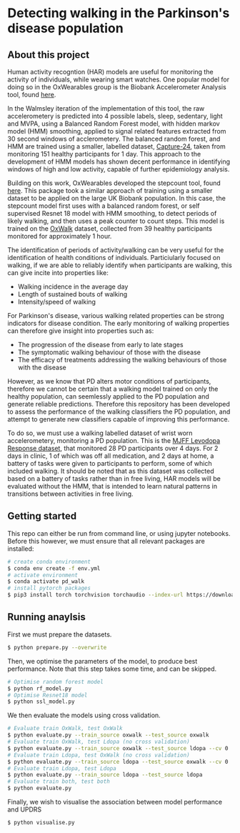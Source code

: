 # Detecting walking in the Parkinson's disease population

## About this project

Human activity recogntion (HAR) models are useful for monitoring the activity of individuals, while wearing smart watches.
One popular model for doing so in the OxWearables group is the Biobank Accelerometer Analysis tool, found [here](https://github.com/OxWearables/biobankAccelerometerAnalysis).

In the Walmsley iteration of the implementation of this tool, the raw accelerometery is predicted into 4 possible labels, sleep, sedentary, light and MVPA, using a Balanced Random Forest model, with hidden markov model (HMM) smoothing, applied to signal related features extracted from 30 second windows of acclerometery.
The balanced random forest, and HMM are trained using a smaller, labelled dataset, [Capture-24](https://ora.ox.ac.uk/objects/uuid:99d7c092-d865-4a19-b096-cc16440cd001), taken from monitoring 151 healthy participants for 1 day.
This approach to the development of HMM models has shown decent performance in identifying windows of high and low activity, capable of further epidemiology analysis.

Building on this work, OxWearables developed the stepcount tool, found [here](https://github.com/OxWearables/stepcount).
This package took a similar approach of training using a smaller dataset to be applied on the large UK Biobank population.
In this case, the stepcount model first uses with a balanced random forest, or self supervised Resnet 18 model with HMM smoothing, to detect periods of likely walking, and then uses a peak counter to count steps.
This model is trained on the [OxWalk](https://ora.ox.ac.uk/objects/uuid:19d3cb34-e2b3-4177-91b6-1bad0e0163e7) dataset, collected from 39 healthy participants monitored for approximately 1 hour.

The identification of periods of activity/walking can be very useful for the identification of health conditions of individuals.
Particiularly focused on walking, if we are able to reliably identify when participants are walking, this can give incite into properties like:

* Walking incidence in the average day
* Length of sustained bouts of walking
* Intensity/speed of walking

For Parkinson's disease, various walking related properties can be strong indicators for disease condition.
The early monitoring of walking properties can therefore give insight into properties such as:

* The progression of the disease from early to late stages
* The symptomatic walking behaviour of those with the disease
* The efficacy of treatments addressing the walking behaviours of those with the disease

However, as we know that PD alters motor conditions of participants, therefore we cannot be certain that a walking model trained on only the healthy population, can seemlessly applied to the PD population and generate reliable predictions.
Therefore this repository has been developed to assess the performance of the walking classifiers the PD population, and attempt to generate new classifiers capable of improving this performance.

To do so, we must use a walking labelled dataset of wrist worn accelerometery, monitoring a PD population. This is the [MJFF Levodopa Response dataset](https://doi.org/10.7303/syn20681023), that monitored 28 PD participants over 4 days.
For 2 days in clinic, 1 of which was off all medication, and 2 days at home, a battery of tasks were given to participants to perform, some of which included walking.
It should be noted that as this dataset was collected based on a battery of tasks rather than in free living, HAR models will be evaluated without the HMM, that is intended to learn natural patterns in transitions between activities in free living.  

## Getting started

This repo can either be run from command line, or using jupyter notebooks.
Before this however, we must ensure that all relevant packages are installed:

```bash
# create conda environment
$ conda env create -f env.yml
# activate environment
$ conda activate pd_walk 
# install pytorch packages
$ pip3 install torch torchvision torchaudio --index-url https://download.pytorch.org/whl/cu117
```

## Running anaylsis

First we must prepare the datasets.
```bash
$ python prepare.py --overwrite
```

Then, we optimise the parameters of the model, to produce best performance.
Note that this step takes some time, and can be skipped.
```bash
# Optimise random forest model
$ python rf_model.py
# Optimise Resnet18 model
$ python ssl_model.py
```

We then evaluate the models using cross validation.
```bash
# Evaluate train OxWalk, test OxWalk
$ python evaluate.py --train_source oxwalk --test_source oxwalk
# Evaluate train OxWalk, test Ldopa (no cross validation)
$ python evaluate.py --train_source oxwalk --test_source ldopa --cv 0
# Evaluate train Ldopa, test OxWalk (no cross validation)
$ python evaluate.py --train_source ldopa --test_source oxwalk --cv 0
# Evaluate train Ldopa, test Ldopa
$ python evaluate.py --train_source ldopa --test_source ldopa
# Evaluate train both, test both
$ python evaluate.py
```

Finally, we wish to visualise the association between model performance and UPDRS
```bash
$ python visualise.py
```